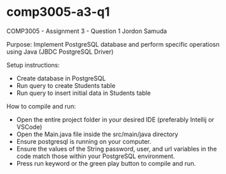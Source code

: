 # comp3005-a3-q1
 
COMP3005 - Assignment 3 - Question 1
Jordon Samuda

Purpose: Implement PostgreSQL database and perform specific operatiosn using Java (JBDC PostgreSQL Driver)


Setup instructions:
- Create database in PostgreSQL
- Run query to create Students table
- Run query to insert initial data in Students table


How to compile and run:
- Open the entire project folder in your desired IDE (preferably Intellij or VSCode)
- Open the Main.java file inside the src/main/java directory
- Ensure postgresql is running on your computer.
- Ensure the values of the String password, user, and url variables in the code match those within your PostgreSQL environment.
- Press run keyword or the green play button to compile and run.
